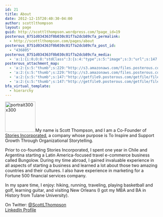 ```yaml
---
id: 21
title: About
date: 2012-12-15T20:40:30-04:00
author: scottlthompson
layout: page
guid: http://scottlthompson.wordpress.com/?page_id=19
posterous_8751d034363f0b030c01f7a2dcb89cfa_permalink:
  - http://scottlthompson.com/pages/about
posterous_8751d034363f0b030c01f7a2dcb89cfa_post_id:
  - "436805"
posterous_8751d034363f0b030c01f7a2dcb89cfa_media:
  - 'a:1:{i:0;O:8:"stdClass":3:{s:4:"type";s:5:"image";s:3:"url";s:147:"http://getfile9.posterous.com/getfile/files.posterous.com/temp-2012-06-22/CqedhfwAJhmuqqHeteydInEJxCirybxikpAiCGnpuzCcjDbBJCpicqoCsyee/linkedin.jpg";s:7:"resized";a:2:{i:0;s:161:"http://getfile0.posterous.com/getfile/files.posterous.com/temp-2012-06-22/CqedhfwAJhmuqqHeteydInEJxCirybxikpAiCGnpuzCcjDbBJCpicqoCsyee/linkedin.jpg.scaled500.jpg";i:1;N;}}}'
posterous_attachment_map:
  - 'a:2:{s:5:"thumb";s:229:"http://s3.amazonaws.com/files.posterous.com/temp-2012-06-22/CqedhfwAJhmuqqHeteydInEJxCirybxikpAiCGnpuzCcjDbBJCpicqoCsyee/linkedin.jpg?AWSAccessKeyId=AKIAJFZAE65UYRT34AOQ&Expires=1355604346&Signature=wZSc9mCtQ0Jq0aUmMHsnpDN7jkk%3D";s:4:"full";b:0;}'
  - 'a:2:{s:5:"thumb";s:229:"http://s3.amazonaws.com/files.posterous.com/temp-2012-06-22/CqedhfwAJhmuqqHeteydInEJxCirybxikpAiCGnpuzCcjDbBJCpicqoCsyee/linkedin.jpg?AWSAccessKeyId=AKIAJFZAE65UYRT34AOQ&Expires=1355604346&Signature=wZSc9mCtQ0Jq0aUmMHsnpDN7jkk%3D";s:4:"full";b:0;}'
  - 'a:2:{s:5:"thumb";s:147:"http://getfile9.posterous.com/getfile/files.posterous.com/temp-2012-06-22/CqedhfwAJhmuqqHeteydInEJxCirybxikpAiCGnpuzCcjDbBJCpicqoCsyee/linkedin.jpg";s:4:"full";b:0;}'
  - 'a:2:{s:5:"thumb";s:147:"http://getfile9.posterous.com/getfile/files.posterous.com/temp-2012-06-22/CqedhfwAJhmuqqHeteydInEJxCirybxikpAiCGnpuzCcjDbBJCpicqoCsyee/linkedin.jpg";s:4:"full";b:0;}'
bfa_virtual_template:
  - hierarchy
---
```

<a href="http://scottlthompson.com/about-scott/portrait300x300/" rel="attachment wp-att-53"><img class="size-full wp-image-53 alignleft" alt="portrait300x300" src="http://scottlthompson.com/wp-content/uploads/2012/12/portrait300x300-e1355700159195.jpg" width="100" height="100" /></a>My name is Scott Thompson, and I am a Co-Founder of [Stories Incorporated](http://storiesincorporated.com), a company whose purpose is To Inspire and Support Growth Through Organizational Storytelling.

Prior to co-founding Stories Incorporated, I spent one year in Chile and Argentina starting a Latin America-focused travel e-commerce business called Bungolow. During my time abroad, I gained invaluable experience in all aspects of starting a business and learned a lot about those two amazing countries and their cultures. I also have experience in marketing for a Fortune 500 financial services company.

In my spare time, I enjoy: hiking, running, traveling, playing basketball and golf, learning guitar, and visiting New Orleans (I got my MBA and BA in History from Tulane University).

On Twitter: [@ScottLThompson](http://www.twitter.com/scottlthompson)  
[LinkedIn Profile](http://www.linkedin.com/in/scottlthompson)